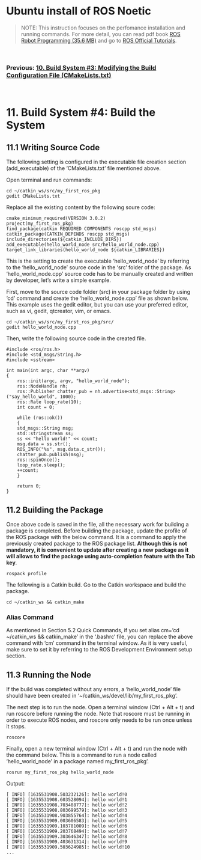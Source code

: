 # **Ubuntu install of ROS Noetic**

> NOTE: This instruction focuses on the perfomance installation and running commands. For more detail, you can read pdf book [ROS Robot Programming (35.6 MB)](https://www.robotis.com/service/download.php?no=719) and go to [ROS Official Tutorials](https://wiki.ros.org/ROS/Tutorials).

<br>

### Previous: [10. Build System #3: Modifying the Build Configuration File (CMakeLists.txt)](10-Build-System-(3)-Modifying-the-Build-Configuration-File-(CMakeLists.txt).md)

<br>

# 11. Build System #4: Build the System

## 11.1 Writing Source Code

The following setting is configured in the executable file creation section (add_executable) of the ‘CMakeLists.txt’ file mentioned above.

Open terminal and run commands:

    cd ~/catkin_ws/src/my_first_ros_pkg
    gedit CMakeLists.txt

Replace all the existing content by the following soure code:

    cmake_minimum_required(VERSION 3.0.2)
    project(my_first_ros_pkg)
    find_package(catkin REQUIRED COMPONENTS roscpp std_msgs)
    catkin_package(CATKIN_DEPENDS roscpp std_msgs)
    include_directories(${catkin_INCLUDE_DIRS})
    add_executable(hello_world_node src/hello_world_node.cpp)
    target_link_libraries(hello_world_node ${catkin_LIBRARIES})

This is the setting to create the executable ‘hello_world_node’ by referring to the ‘hello_world_node’ source code in the ‘src’ folder of the package. As ‘hello_world_node.cpp’ source code has to be manually created and written by developer, let’s write a simple example.

First, move to the source code folder (src) in your package folder by using ‘cd’ command and create the ‘hello_world_node.cpp’ file as shown below. This example uses the gedit editor, but you can use your preferred editor, such as vi, gedit, qtcreator, vim, or emacs.

    cd ~/catkin_ws/src/my_first_ros_pkg/src/
    gedit hello_world_node.cpp

Then, write the following source code in the created file.

    #include <ros/ros.h>
    #include <std_msgs/String.h>
    #include <sstream>

    int main(int argc, char **argv)
    {
        ros::init(argc, argv, "hello_world_node");
        ros::NodeHandle nh;
        ros::Publisher chatter_pub = nh.advertise<std_msgs::String>("say_hello_world", 1000);
        ros::Rate loop_rate(10);
        int count = 0;

        while (ros::ok())
        {
        std_msgs::String msg;
        std::stringstream ss;
        ss << "hello world!" << count;
        msg.data = ss.str();
        ROS_INFO("%s", msg.data.c_str());
        chatter_pub.publish(msg);
        ros::spinOnce();
        loop_rate.sleep();
        ++count;
        }

        return 0;
    }   

## 11.2 Building the Package

Once above code is saved in the file, all the necessary work for building a package is completed. Before building the package, update the profile of the ROS package with the below command. It is a command to apply the previously created package to the ROS package list. **Although this is not mandatory, it is convenient to update after creating a new package as it will allows to find the package using auto-completion feature with the Tab key**.

    rospack profile

The following is a Catkin build. Go to the Catkin workspace and build the package.

    cd ~/catkin_ws && catkin_make

### Alias Command

As mentioned in Section 5.2 Quick Commands, if you set alias cm=’cd ~/catkin_ws && catkin_make’ in the ‘.bashrc’ file, you can replace the above command with ‘cm’ command in the terminal window. As it is very useful, make sure to set it by referring to the ROS Development Environment setup section.

## 11.3 Running the Node

If the build was completed without any errors, a ‘hello_world_node’ file should have been created in ‘~/catkin_ws/devel/lib/my_first_ros_pkg’.

The next step is to run the node. Open a terminal window (Ctrl + Alt + t) and run roscore before running the node. Note that roscore must be running in order to execute ROS nodes, and roscore only needs to be run once unless it stops.

    roscore

Finally, open a new terminal window (Ctrl + Alt + t) and run the node with the command below. This is a command to run a node called ‘hello_world_node’ in a package named my_first_ros_pkg’.

    rosrun my_first_ros_pkg hello_world_node

Output:

    [ INFO] [1635531908.503232126]: hello world!0
    [ INFO] [1635531908.603528094]: hello world!1
    [ INFO] [1635531908.703408777]: hello world!2
    [ INFO] [1635531908.803699579]: hello world!3
    [ INFO] [1635531908.903855764]: hello world!4
    [ INFO] [1635531909.003606583]: hello world!5
    [ INFO] [1635531909.103781009]: hello world!6
    [ INFO] [1635531909.203768494]: hello world!7
    [ INFO] [1635531909.303646347]: hello world!8
    [ INFO] [1635531909.403631314]: hello world!9
    [ INFO] [1635531909.503624985]: hello world!10
    ...











